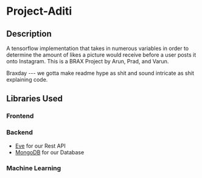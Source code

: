 # Project-Aditi
## Description
A tensorflow implementation that takes in numerous variables in order to determine the amount of likes a picture would receive before a user posts it onto Instagram. This is a BRAX Project by Arun, Prad, and Varun.


Braxday --- we gotta make readme hype as shit and sound intricate as shit explaining code.

## Libraries Used
### Frontend
### Backend
* [Eve](http://python-eve.org/) for our Rest API
* [MongoDB](https://www.mongodb.com/) for our Database

### Machine Learning
